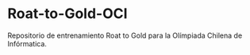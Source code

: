 # Roat-to-Gold-OCI
Repositorio de entrenamiento Roat to Gold para la Olímpiada Chilena de Infórmatica.
